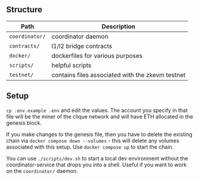 ## Structure

|Path|Description|
|-|-|
|`coordinator/`|coordinator daemon|
|`contracts/`|l1/l2 bridge contracts|
|`docker/`|dockerfiles for various purposes|
|`scripts/`|helpful scripts|
|`testnet/`|contains files associated with the zkevm testnet|

## Setup
`cp .env.example .env` and edit the values. The account you specify in that file will be the miner of the clique network and will have ETH allocated in the genesis block.

If you make changes to the genesis file, then you have to delete the existing chain via `docker compose down --volumes` - this will delete any volumes associated with this setup.
Use `docker compose up` to start the chain.

You can use `./scripts/dev.sh` to start a local dev environment without the coordinator-service that drops you into a shell. Useful if you want to work on the `coordinator/` daemon.

